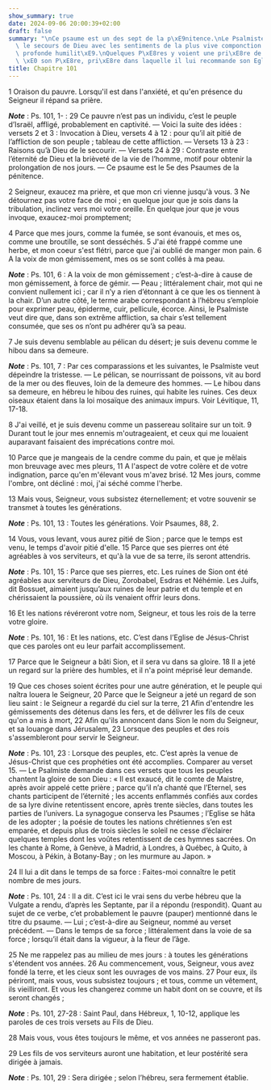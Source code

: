 ```yaml
---
show_summary: true
date: 2024-09-06 20:00:39+02:00
draft: false
summary: "\nCe psaume est un des sept de la p\xE9nitence.\nLe Psalmiste y implore\
  \ le secours de Dieu avec les sentiments de la plus vive componction et de la plus\
  \ profonde humilit\xE9.\nQuelques P\xE8res y voient une pri\xE8re de J\xE9sus-Christ\
  \ \xE0 son P\xE8re, pri\xE8re dans laquelle il lui recommande son Eglise.\n"
title: Chapitre 101
---
```





1 Oraison du pauvre. Lorsqu'il est dans l'anxiété, et qu'en présence du Seigneur il répand sa prière.

***Note*** :  Ps. 101, 1- : 29 Ce pauvre n’est pas un individu, c’est le peuple d’Israël, affligé, probablement en captivité. ― Voici la suite des idées : versets 2 et 3 : Invocation à Dieu, versets 4 à 12 : pour qu’il ait pitié de l’affliction de son peuple ; tableau de cette affliction. ― Versets 13 à 23 : Raisons qu’à Dieu de le secourir. ― Versets 24 à 29 : Contraste entre l’éternité de Dieu et la brièveté de la vie de l’homme, motif pour obtenir la prolongation de nos jours. ― Ce psaume est le 5e des Psaumes de la pénitence.


2 Seigneur, exaucez ma prière, et que mon cri vienne jusqu'à vous. 3 Ne détournez pas votre face de moi ; en quelque jour que je sois dans la tribulation, inclinez vers moi votre oreille. En quelque jour que je vous invoque, exaucez-moi promptement;


4 Parce que mes jours, comme la fumée, se sont évanouis, et mes os, comme une broutille, se sont desséchés. 5 J'ai été frappé comme une herbe, et mon coeur s'est flétri, parce que j'ai oublié de manger mon pain. 6 A la voix de mon gémissement, mes os se sont collés à ma peau.

***Note*** :  Ps. 101, 6 : A la voix de mon gémissement ; c’est-à-dire à cause de mon gémissement, à force de gémir. ― Peau ; littéralement chair, mot qui ne convient nullement ici ; car il n’y a rien d’étonnant à ce que les os tiennent à la chair. D’un autre côté, le terme arabe correspondant à l’hébreu s’emploie pour exprimer peau, épiderme, cuir, pellicule, écorce. Ainsi, le Psalmiste veut dire que, dans son extrême affliction, sa chair s’est tellement consumée, que ses os n’ont pu adhérer qu’à sa peau.


7 Je suis devenu semblable au pélican du désert; je suis devenu comme le hibou dans sa demeure.

***Note*** :  Ps. 101, 7 : Par ces comparassions et les suivantes, le Psalmiste veut dépeindre la tristesse. ― Le pélican, se nourrissant de poissons, vit au bord de la mer ou des fleuves, loin de la demeure des hommes. ― Le hibou dans sa demeure, en hébreu le hibou des ruines, qui habite les ruines. Ces deux oiseaux étaient dans la loi mosaïque des animaux impurs. Voir Lévitique, 11, 17-18.

8 J'ai veillé, et je suis devenu comme un passereau solitaire sur un toit. 9 Durant tout le jour mes ennemis m'outrageaient, et ceux qui me louaient auparavant faisaient des imprécations contre moi.


10 Parce que je mangeais de la cendre comme du pain, et que je mêlais mon breuvage avec mes pleurs, 11 A l'aspect de votre colère et de votre indignation, parce qu'en m'élevant vous m'avez brisé. 12 Mes jours, comme l'ombre, ont décliné : moi, j'ai séché comme l'herbe.


13 Mais vous, Seigneur, vous subsistez éternellement; et votre souvenir se transmet à toutes les générations.

***Note*** :  Ps. 101, 13 : Toutes les générations. Voir Psaumes, 88, 2.

14 Vous, vous levant, vous aurez pitié de Sion ; parce que le temps est venu, le temps d'avoir pitié d'elle. 15 Parce que ses pierres ont été agréables à vos serviteurs, et qu'à la vue de sa terre, ils seront attendris.

***Note*** :  Ps. 101, 15 : Parce que ses pierres, etc. Les ruines de Sion ont été agréables aux serviteurs de Dieu, Zorobabel, Esdras et Néhémie. Les Juifs, dit Bossuet, aimaient jusqu’aux ruines de leur patrie et du temple et en chérissaient la poussière, où ils venaient offrir leurs dons.


16 Et les nations révéreront votre nom, Seigneur, et tous les rois de la terre votre gloire.

***Note*** :  Ps. 101, 16 : Et les nations, etc. C’est dans l’Eglise de Jésus-Christ que ces paroles ont eu leur parfait accomplissement.

17 Parce que le Seigneur a bâti Sion, et il sera vu dans sa gloire. 18 Il a jeté un regard sur la prière des humbles, et il n'a point méprisé leur demande.


19 Que ces choses soient écrites pour une autre génération, et le peuple qui naîtra louera le Seigneur, 20 Parce que le Seigneur a jeté un regard de son lieu saint : le Seigneur a regardé du ciel sur la terre, 21 Afin d'entendre les gémissements des détenus dans les fers, et de délivrer les fils de ceux qu'on a mis à mort, 22 Afin qu'ils annoncent dans Sion le nom du Seigneur, et sa louange dans Jérusalem, 23 Lorsque des peuples et des rois s'assembleront pour servir le Seigneur.

***Note*** :  Ps. 101, 23 : Lorsque des peuples, etc. C’est après la venue de Jésus-Christ que ces prophéties ont été accomplies. Comparer au verset 15. ― Le Psalmiste demande dans ces versets que tous les peuples chantent la gloire de son Dieu : « Il est exaucé, dit le comte de Maistre, après avoir appelé cette prière ; parce qu’il n’a chanté que l’Eternel, ses chants participent de l’éternité ; les accents enflammés confiés aux cordes de sa lyre divine retentissent encore, après trente siècles, dans toutes les parties de l’univers. La synagogue conserva les Psaumes ; l’Eglise se hâta de les adopter ; la poésie de toutes les nations chrétiennes s’en est emparée, et depuis plus de trois siècles le soleil ne cesse d’éclairer quelques temples dont les voûtes retentissent de ces hymnes sacrées. On les chante à Rome, à Genève, à Madrid, à Londres, à Québec, à Quito, à Moscou, à Pékin, à Botany-Bay ; on les murmure au Japon. »


24 Il lui a dit dans le temps de sa force : Faites-moi connaître le petit nombre de mes jours.

***Note*** :  Ps. 101, 24 : Il a dit. C’est ici le vrai sens du verbe hébreu que la Vulgate a rendu, d’après les Septante, par il a répondu (respondit). Quant au sujet de ce verbe, c’et probablement le pauvre (pauper) mentionné dans le titre du psaume. ― Lui ; c’est-à-dire au Seigneur, nommé au verset précédent. ― Dans le temps de sa force ; littéralement dans la voie de sa force ; lorsqu’il était dans la vigueur, à la fleur de l’âge.

25 Ne me rappelez pas au milieu de mes jours : à toutes les générations s'étendent vos années. 26 Au commencement, vous, Seigneur, vous avez fondé la terre, et les cieux sont les ouvrages de vos mains. 27 Pour eux, ils périront, mais vous, vous subsistez toujours ; et tous, comme un vêtement, ils vieilliront. Et vous les changerez comme un habit dont on se couvre, et ils seront changés ;

***Note*** :  Ps. 101, 27-28 : Saint Paul, dans Hébreux, 1, 10-12, applique les paroles de ces trois versets au Fils de Dieu.

28 Mais vous, vous êtes toujours le même, et vos années ne passeront pas.


29 Les fils de vos serviteurs auront une habitation, et leur postérité sera dirigée à jamais.

***Note*** :  Ps. 101, 29 : Sera dirigée ; selon l’hébreu, sera fermement établie.

